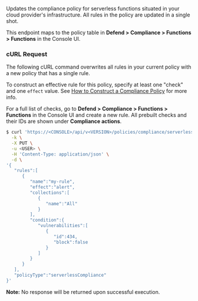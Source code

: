 Updates the compliance policy for serverless functions situated in your cloud provider's infrastructure.
All rules in the policy are updated in a single shot.

This endpoint maps to the policy table in **Defend > Compliance > Functions > Functions** in the Console UI.

### cURL Request

The following cURL command overwrites all rules in your current policy with a new policy that has a single rule.

To construct an effective rule for this policy, specify at least one "check" and one `effect` value. 
See [How to Construct a Compliance Policy](#how-to-construct-a-compliance-policy) for more info.

For a full list of checks, go to **Defend > Compliance > Functions > Functions** in the Console UI and create a new rule.
All prebuilt checks and their IDs are shown under **Compliance actions**.

```bash
$ curl 'https://<CONSOLE>/api/v<VERSION>/policies/compliance/serverless' \
  -k \
  -X PUT \
  -u <USER> \
  -H 'Content-Type: application/json' \
  -d \
'{
   "rules":[
      {
         "name":"my-rule",
         "effect":"alert",
         "collections":[
            {
               "name":"All"
            }
         ],
         "condition":{
            "vulnerabilities":[
               {
                  "id":434,
                  "block":false
               }
            ]
         }
      }
   ],
   "policyType":"serverlessCompliance"
}'
```

**Note:** No response will be returned upon successful execution.

